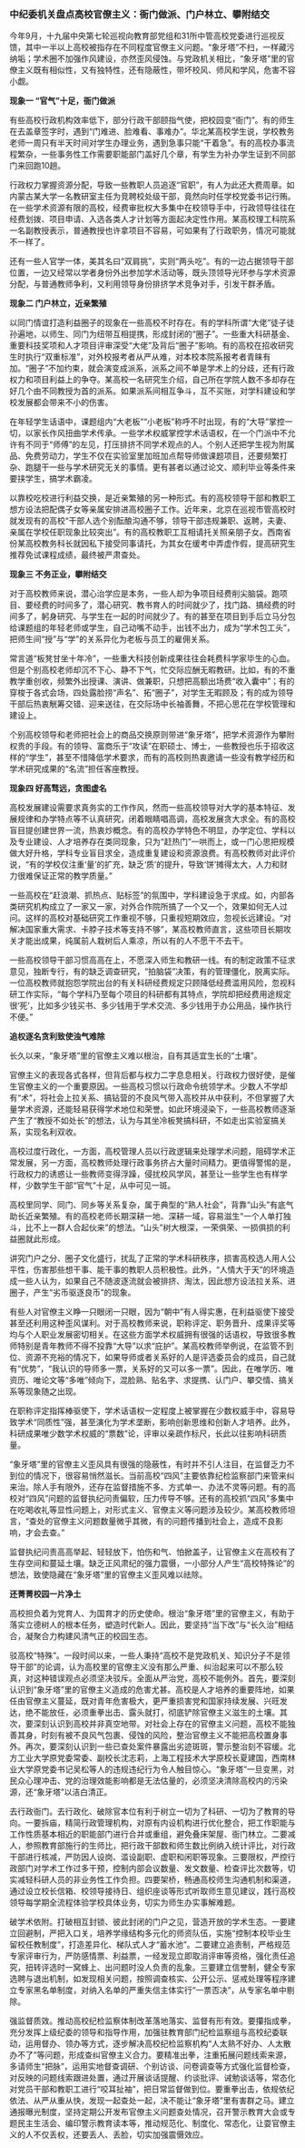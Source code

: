### 中纪委机关盘点高校官僚主义：衙门做派、门户林立、攀附结交


今年9月，十九届中央第七轮巡视向教育部党组和31所中管高校党委进行巡视反馈，其中一半以上高校被指存在不同程度官僚主义问题。“象牙塔”不扫，一样藏污纳垢；学术圈不加强作风建设，亦然歪风侵蚀。与党政机关相比，“象牙塔”里的官僚主义既有相似性，又有独特性，还有隐蔽性，带坏校风、师风和学风，危害不容小觑。

**现象一 “官气”十足，衙门做派**

有些高校行政机构效率低下，部分行政干部颐指气使，把校园变“衙门”。有的师生在去盖章签字时，遇到“门难进、脸难看、事难办”。华北某高校学生说，学校教务老师一周只有半天时间对学生办理业务，遇到急事只能“干着急”。有的高校办事流程繁杂，一些事务性工作需要职能部门盖好几个章，有学生为补办学生证到不同部门来回跑10趟。

行政权力掌握资源分配，导致一些教职人员追逐“官职”，有人为此还大费周章。如内蒙古某大学一名教研室主任为竞聘校处级干部，竟然向时任学校党委书记行贿。在一些学术资源有限的高校，经费审批权大多集中在校领导手中，行政领导往往在经费划拨、项目申请、入选各类人才计划等方面起决定性作用。某高校理工科院系一名副教授表示，普通教授也许拿项目不容易，可如果有了行政职务，情况可能就不一样了。

还有一些人官学一体，美其名曰“双肩挑”，实则“两头吃”。有的一边占据领导干部位置，一边又经常以学者身份外出参加学术活动等，既头顶领导光环参与学术资源分配，与普通教师争利，又利用领导身份排挤学术竞争对手，引发干群矛盾。

**现象二 门户林立，近亲繁殖**

以同门情谊打造利益圈子的现象在一些高校不时存在。有的学科所谓“大佬”徒子徒孙遍地，以师生、同门为纽带互相提携，形成封闭的“圈子”。一些重大科研基金、重要科技奖项和人才项目评审深受“大佬”及背后“圈子”影响。有的高校在招收研究生时执行“双重标准”，对外校报考者从严从难，对本校本院系报考者青睐有加。“圈子”不加约束，就会演变成派系，派系之间不单是学术上的分歧，还有行政权力和项目利益上的争夺。某高校一名研究生介绍，自己所在学院人数不多却存在好几个由不同教授为首的派系。如果派系间相互争斗，互不买账，对学科建设和学校发展都会带来不小的伤害。

在年轻学生话语中，课题组内“大老板”“小老板”称呼不时出现，有的“大导”掌控一切，以家长作风扭曲学术传承。一些学术权威掌控学术话语权，在一个门派中不允许有不同于“师傅”的左见，打压排挤不同学术观点的人。个别人还把学生视为附属品、免费劳动力，学生不仅在实验室里加班加点帮导师做课题项目，还要频繁打杂、跑腿干一些与学术研究无关的事情。更有甚者以通过论文、顺利毕业等条件来要挟学生，搞学术霸凌。

以靠校吃校进行利益交换，是近亲繁殖的另一种形式。有的高校领导干部和教职工想方设法把配偶子女等亲属安排进高校圈子工作。近年来，北京在巡视市管高校时就发现有的高校“干部人选个别酝酿沟通不够，领导干部违规兼职、返聘，夫妻、亲属在学校任职现象比较突出”。有的高校教职工互相请托关照亲朋子女。西南省份某高校教务科长就因私下接受同事请托，为其女在缓考中弄虚作假，提高研究生推荐免试课程成绩，最终被严肃查处。

**现象三 不务正业，攀附结交**

对于高校教师来说，潜心治学应是本务，一些人却为争项目经费削尖脑袋。跑项目、要经费的时间多了，潜心研究、教书育人的时间就少了，找门路、搞经费的时间多了，躬身研究、与学生在一起的时间就少了。有的甚至在项目到手后立马分包给课题组的年轻老师或学生，自己动嘴不动手，出钱不出力，成为“学术包工头”，把师生间“授”与“学”的关系异化为老板与员工的雇佣关系。

常言道“板凳甘坐十年冷”，一些重大科技创新成果往往会耗费科学家毕生的心血。但是个别高校老师却沉不下心、静不下气，忙交际应酬无暇教研。比如，有的不重教学重创收，频繁外出授课、演讲、做兼职，只想把高额出场费“收入囊中”；有的穿梭于各式会场，四处露脸捞“声名”、拓“圈子”，对学生无暇顾及；有的成为领导干部后热衷觥筹交错、迎来送往，在交际场中长袖善舞，不把心思花在学校管理和建设上。

个别高校领导和老师把社会上的商品交换原则带进“象牙塔”，把学术资源作为攀附权贵的手段。有的领导、富商乐于“攻读”在职硕士、博士，一些教授也乐于招收这样的“学生”，甚至不惜降低学术要求，而有的高校则热衷邀请一些没有教学经历和学术研究成果的“名流”担任客座教授。

**现象四 好高骛远，贪图虚名**

高校发展建设需要求真务实的工作作风，然而一些高校领导对大学的基本特征、发展规律和办学特点等不认真研究，闭着眼睛唱高调，高校发展贪大求全。有的高校盲目提创建世界一流，热衷炒概念。有的高校办学特色不明显，办学定位、学科以及专业建设、人才培养存在类同现象，只为“赶热门”一哄而上，或一门心思把规模做大好升格，学科专业盲目求全，造成重复建设和资源浪费。有高校教师对此评价说，“有的学校仅注重‘量’的扩充，缺乏‘质’的提升，导致‘饼’摊得太大，人力和财力很难保证正常的教学质量。”

一些高校在“赶浪潮、抓热点、贴标签”的氛围中，学科建设急于求成。如，内部各类研究机构成立了一家又一家，对外合作院所搞了一个又一个，效果如何无人过问。这样的高校对基础研究工作重视不够，只重视短期效应，忽视长远建设。“对解决国家重大需求、卡脖子技术等支持不够”，某高校教师直言，这些项目长期攻关才能出成果，纯属前人栽树后人乘凉，所以有的人不愿干不去干。

一些高校领导干部习惯高高在上，不愿深入师生和教研一线。有的制定政策不征求意见，独断专行，有的缺乏调查研究，“拍脑袋”决策，有的管理僵化，脱离实际。一位高校教师就抱怨学院出台的有关科研经费规定只顾降低经费滥用风险，忽视科研工作实际，“每个学科乃至每个项目的科研都有其特点，学院却把经费用途规定很‘死’，比如多少钱买书、多少钱用于学术交流、多少钱用于办公用品，操作执行不便。”

**追权逐名贪利致使浊气难除**

长久以来，“象牙塔”里的官僚主义难以根治，自有其适宜生长的“土壤”。

官僚主义的表现各式各样，但背后都与权力二字息息相关。行政权力很好使，是催生官僚主义的一个重要原因。一些高校习惯以行政命令统领学术。少数人不学却有“术”，将社会上拉关系、搞钻营的不良风气带入高校并从中获利，不但掌握了大量学术资源，还能轻易获得学术地位和荣誉。如此环境浸染下，一些高校教师逐渐产生了“教授不如处长”的想法，认为与其坐冷板凳搞科研，不如走出实验室搞关系，实现名利双收。

高校过度行政化，一方面，高校管理人员以行政逻辑来处理学术问题，阻碍学术正常发展，另一方面，高校教师处理行政事务挤占大量时间精力。更值得警惕的是，行政权力的诱惑让一些教师变得浮躁，侵扰校风学风，甚至让一些学生也有样学样，少数学生干部“官气”十足，从中可见一斑。

高校里同学、同门、同乡等关系复杂，属于典型的“熟人社会”，背靠“山头”有底气助长近亲繁殖。有的高校老师长期深耕一地、深耕一域，容易滋生“一个人单打独斗，比不上一群人合起伙来”的想法。“山头”树大根深，一荣俱荣、一损俱损的利益圈就此形成。

讲究门户之分、圈子文化盛行，扰乱了正常的学术科研秩序，损害高校选人用人公平性，伤害那些想干事、能干事的教职人员积极性。此外，“人情大于天”的环境造成一些人认为，如果自己不随波逐流就会被排挤、淘汰，因此想方设法拉关系、进圈子，产生“劣币驱逐良币”的现象。

有些人对官僚主义睁一只眼闭一只眼，因为“朝中”有人得实惠，在利益驱使下接受甚至还利用这种歪风谋利。对于高校教师来说，职称评定、职务晋升、成果评奖等均与个人职业发展密切相关。在这些方面学术权威拥有很强的话语权，导致很多教师特别是青年教师不得不投靠“大导”以求“庇护”。某高校教师举例说，在监管不到位、资源不充裕的情况下，如果导师或者关系好的人是评选委员会的成员，自己就有“优势”，“我认识的导师多一票，关系好的又可以多一票”。因此，在唯学历、唯资历、唯论文等“多唯”倾向下，混脸熟、贴名字、求提携、认门户、攀交情、搞关系等现象随之出现。

在职称评定指挥棒驱使下，学术话语权一定程度上被掌握在少数权威手中，容易导致学术“同质性”强，甚至演化为学术垄断，影响创新思维和创新人才培养。此外，科研成果唯少数学术权威的“票数”论，评审以亲疏作标尺，长此以往影响科研质量。

“象牙塔”里的官僚主义歪风具有很强的隐蔽性，有时并不引人注目，在监督乏力不到位的情况下，很容易悄然滋长。当前高校“四风”主要依靠纪检监察部门来管来纠来治。除人手有限外，还存在监督措施不多、方式单一、办法不灵等问题。有的高校对“四风”问题的监督执纪问责偏软，压力传导不够。还有的高校抓“四风”多集中在吃喝收礼等显性问题上，对形式主义、官僚主义等问题涉及较少。某高校教师坦言，“查处的官僚主义问题数量微乎其微，有的问题传播到社会上，造成不良影响，才会去查。”

监督执纪问责高高举起、轻轻放下，怕伤和气、怕掀盖子，让官僚主义在高校有了生存空间和蔓延土壤。缺乏正风肃纪的强力震慑，一小部分人产生“高校特殊论”的想法，致使隐藏在“象牙塔”里的官僚主义歪风难以祛除。

**还菁菁校园一片净土**

高校担负着为党育人、为国育才的历史使命。根治“象牙塔”里的官僚主义，有助于落实立德树人的根本任务，塑造时代新人。因此，要坚持“当下改”与“长久治”相结合，凝聚合力构建风清气正的校园生态。

驳高校“特殊”。一段时间以来，一些人秉持“高校不是党政机关、知识分子不是领导干部”的论调，认为高校里的官僚主义没有那么严重、纠治起来可以不那么较真，对这种错误观点必须坚决驳斥。全面从严治党，高校不能例外。首先，要深刻认识到“象牙塔”里的官僚主义造成的危害尤甚。高校是人才培养的重要阵地，如果任由官僚主义蔓延，既对青年危害极大，更严重损害党和国家持续发展、兴旺发达，绝不能放任，必须重拳出击、露头就打，彻底铲除官僚主义滋生的土壤。其次，要深刻认识到高校并非真空地带。对社会上存在的官僚主义问题，高校不能独善其身，时刻有被不良风气包裹、侵蚀的风险，整治官僚主义不能把高校置身事外。再次，要深刻认识到一些已查处案件暴露出劣迹斑斑，警示整治刻不容缓。北方工业大学原党委常委、副校长沈志莉，上海工程技术大学原校长夏建国，西南林业大学原党委书记吴松等人的违规违纪行为令人触目惊心。“象牙塔”一旦变黑，对民众心理冲击、党的治理效能影响都是无法估量的，必须坚决清除高校内的污染源，还“象牙塔”以洁白清正。

去行政衙门。去行政化、破除官本位有利于树立一切为了科研、一切为了教育的导向。一要拆庙，精简行政管理机构，对原有内设机构进行优化整合，把工作职能与工作性质基本相近的职能部门进行合并或重组，避免叠床架屋、衙门林立。二要减人，参照教育部施行的生师比，把行政干部数和师生数比例纳入统计评比，对行政干部进行核减，严防因人设岗、滥设副职、虚职和闲职等现象。三要限权，严控行政部门对学术工作过多干预，控制内部会议数量、发文数量、检查评比次数等，切实减轻科研人员的非业务性工作负担。四要架桥，畅通高校师生沟通机制和渠道，通过设立校长信箱、校领导接待日、组织座谈等形式听取师生意见建议，践行高校领导每学期全流程体验学校具体业务，切实为师生办实事解难题。

破学术依附。打破相互封锁、彼此封闭的门户之见，营造开放的学术生态。一要建立回避制，严把入口关，培养学缘结构多元化的师资队伍，实施“控制本校毕业生留校任教制度”，打造差异化、梯队式人才“蓄水池”。二要建立追责制，严格规范专家评审行为，严防感情票、利益票，一经发现立即取消评审等资格，强化责任追究，扭转评选时一窝蜂上、出问题时没人负责的乱象。三要建立信誉制，健全专家选聘与退出机制，如发现相关问题，按照调查核实、公开公示、惩戒处理等程序建立专家黑名单制度，对纳入名单的严重失信主体实行“一票否决”，从专家名单中剔除。

强监督质效。推动高校纪检监察体制改革落地落实、监督有形有效。要攥指成拳，充分发挥上级纪委的领导和指导作用，加强驻教育部门纪检监察组与高校纪委联动，运用督办、领办等方式，逐步解决高校纪检监察机构“人太熟不好办、人太散办不了”等问题，形成查纠官僚主义合力。要精准出拳，注重拓展问题线索来源，多请师生“把脉”，运用实地督查调研、个别访谈、问卷调查等方式强化监督检查，对反映的问题线索跟进处置，通过开展谈话提醒、约谈批评、诫勉谈话等，常态化对党员干部和教职工进行“咬耳扯袖”，把日常监督做到位。要重拳出击，依规依纪依法、从严从重从快，发现一起查处一起，决不能让“象牙塔”里有害群之马。建立通报曝光制度，坚持定期公开发布官僚主义问题查处情况，召开警示教育大会或专题民主生活会、编印警示教育读本等，推动规范化、制度化、常态化，让耍官僚主义的人不仅丢权，还要丢人、丢脸，切实加强震慑效应。
